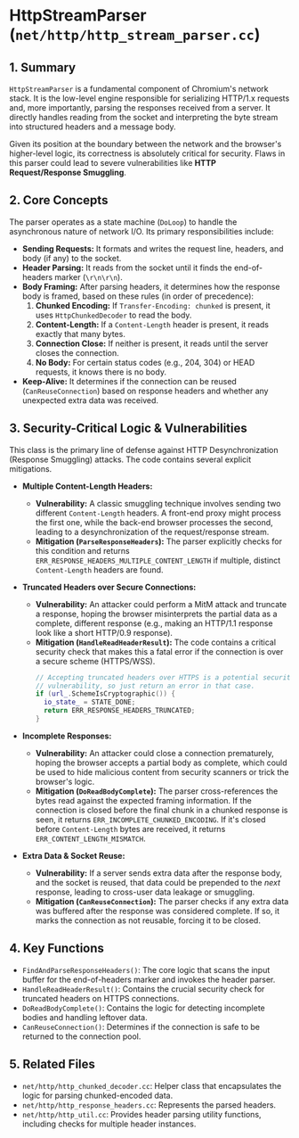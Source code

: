 # HttpStreamParser (`net/http/http_stream_parser.cc`)

## 1. Summary

`HttpStreamParser` is a fundamental component of Chromium's network stack. It is the low-level engine responsible for serializing HTTP/1.x requests and, more importantly, parsing the responses received from a server. It directly handles reading from the socket and interpreting the byte stream into structured headers and a message body.

Given its position at the boundary between the network and the browser's higher-level logic, its correctness is absolutely critical for security. Flaws in this parser could lead to severe vulnerabilities like **HTTP Request/Response Smuggling**.

## 2. Core Concepts

The parser operates as a state machine (`DoLoop`) to handle the asynchronous nature of network I/O. Its primary responsibilities include:

*   **Sending Requests:** It formats and writes the request line, headers, and body (if any) to the socket.
*   **Header Parsing:** It reads from the socket until it finds the end-of-headers marker (`\r\n\r\n`).
*   **Body Framing:** After parsing headers, it determines how the response body is framed, based on these rules (in order of precedence):
    1.  **Chunked Encoding:** If `Transfer-Encoding: chunked` is present, it uses `HttpChunkedDecoder` to read the body.
    2.  **Content-Length:** If a `Content-Length` header is present, it reads exactly that many bytes.
    3.  **Connection Close:** If neither is present, it reads until the server closes the connection.
    4.  **No Body:** For certain status codes (e.g., 204, 304) or HEAD requests, it knows there is no body.
*   **Keep-Alive:** It determines if the connection can be reused (`CanReuseConnection`) based on response headers and whether any unexpected extra data was received.

## 3. Security-Critical Logic & Vulnerabilities

This class is the primary line of defense against HTTP Desynchronization (Response Smuggling) attacks. The code contains several explicit mitigations.

*   **Multiple Content-Length Headers:**
    *   **Vulnerability:** A classic smuggling technique involves sending two different `Content-Length` headers. A front-end proxy might process the first one, while the back-end browser processes the second, leading to a desynchronization of the request/response stream.
    *   **Mitigation (`ParseResponseHeaders`):** The parser explicitly checks for this condition and returns `ERR_RESPONSE_HEADERS_MULTIPLE_CONTENT_LENGTH` if multiple, distinct `Content-Length` headers are found.

*   **Truncated Headers over Secure Connections:**
    *   **Vulnerability:** An attacker could perform a MitM attack and truncate a response, hoping the browser misinterprets the partial data as a complete, different response (e.g., making an HTTP/1.1 response look like a short HTTP/0.9 response).
    *   **Mitigation (`HandleReadHeaderResult`):** The code contains a critical security check that makes this a fatal error if the connection is over a secure scheme (HTTPS/WSS).
        ```cpp
        // Accepting truncated headers over HTTPS is a potential security
        // vulnerability, so just return an error in that case.
        if (url_.SchemeIsCryptographic()) {
          io_state_ = STATE_DONE;
          return ERR_RESPONSE_HEADERS_TRUNCATED;
        }
        ```

*   **Incomplete Responses:**
    *   **Vulnerability:** An attacker could close a connection prematurely, hoping the browser accepts a partial body as complete, which could be used to hide malicious content from security scanners or trick the browser's logic.
    *   **Mitigation (`DoReadBodyComplete`):** The parser cross-references the bytes read against the expected framing information. If the connection is closed before the final chunk in a chunked response is seen, it returns `ERR_INCOMPLETE_CHUNKED_ENCODING`. If it's closed before `Content-Length` bytes are received, it returns `ERR_CONTENT_LENGTH_MISMATCH`.

*   **Extra Data & Socket Reuse:**
    *   **Vulnerability:** If a server sends extra data after the response body, and the socket is reused, that data could be prepended to the *next* response, leading to cross-user data leakage or smuggling.
    *   **Mitigation (`CanReuseConnection`):** The parser checks if any extra data was buffered after the response was considered complete. If so, it marks the connection as not reusable, forcing it to be closed.

## 4. Key Functions

*   `FindAndParseResponseHeaders()`: The core logic that scans the input buffer for the end-of-headers marker and invokes the header parser.
*   `HandleReadHeaderResult()`: Contains the crucial security check for truncated headers on HTTPS connections.
*   `DoReadBodyComplete()`: Contains the logic for detecting incomplete bodies and handling leftover data.
*   `CanReuseConnection()`: Determines if the connection is safe to be returned to the connection pool.

## 5. Related Files

*   `net/http/http_chunked_decoder.cc`: Helper class that encapsulates the logic for parsing chunked-encoded data.
*   `net/http/http_response_headers.cc`: Represents the parsed headers.
*   `net/http/http_util.cc`: Provides header parsing utility functions, including checks for multiple header instances.